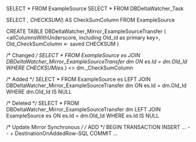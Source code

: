 SELECT * FROM ExampleSource
SELECT * FROM DBDeltaWatcher_Task

SELECT *, CHECKSUM(*) AS CheckSumColumn FROM ExampleSource

CREATE TABLE DBDeltaWatcher_Mirror_ExampleSourceTransfer (
  <allColumnsWithUnderscore, including Old_id as primary key>,
  Old_CheckSumColumn <- saved CHECKSUM
)

/* Changed */
SELECT *
  FROM ExampleSource es
  JOIN DBDeltaWatcher_Mirror_ExampleSourceTransfer dm ON es.Id = dm.Old_Id
 WHERE CHECKSUM(es.*) <> dm._CheckSumColumn

/* Added */
SELECT *
  FROM ExampleSource es
  LEFT JOIN DBDeltaWatcher_Mirror_ExampleSourceTransfer dm ON es.Id = dm.Old_Id
 WHERE dm.Old_Id IS NULL

/* Deleted */
SELECT *
  FROM DBDeltaWatcher_Mirror_ExampleSourceTransfer dm 
  LEFT JOIN ExampleSource es ON es.Id = dm.Old_Id
 WHERE es.Id IS NULL

/* Update Mirror Synchronous */
/* ADD */
BEGIN TRANSACTION
INSERT ...
-- + DestinationOnAddedRow-SQL
COMMIT
...


